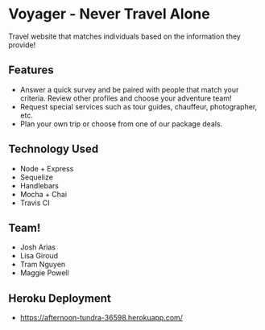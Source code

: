 # Voyager - Never Travel Alone

Travel website that matches individuals based on the information they provide!

## Features
- Answer a quick survey and be paired with people that match your criteria. Review other profiles and choose your adventure team!
- Request special services such as tour guides, chauffeur, photographer, etc.
- Plan your own trip or choose from one of our package deals.

## Technology Used
- Node + Express
- Sequelize
- Handlebars
- Mocha + Chai
- Travis CI

## Team!
- Josh Arias
- Lisa Giroud
- Tram Nguyen
- Maggie Powell

## Heroku Deployment
- https://afternoon-tundra-36598.herokuapp.com/
